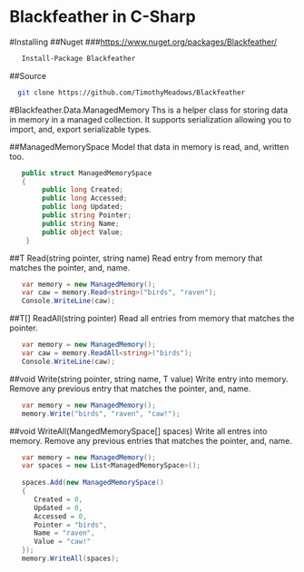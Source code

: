 # Blackfeather in C-Sharp
#Installing
##Nuget
###https://www.nuget.org/packages/Blackfeather/
```bash
   Install-Package Blackfeather 
```
##Source
```bash
  git clone https://github.com/TimothyMeadows/Blackfeather
```
#Blackfeather.Data.ManagedMemory
Ths is a helper class for storing data in memory in a managed collection. It supports serialization allowing you to import, and, export serializable types.

##ManagedMemorySpace
Model that data in memory is read, and, written too.
```cs
   public struct ManagedMemorySpace
   {
        public long Created;
        public long Accessed;
        public long Updated;
        public string Pointer;
        public string Name;
        public object Value;
    }
```
##T Read<T>(string pointer, string name)
Read entry from memory that matches the pointer, and, name.
```cs
   var memory = new ManagedMemory();
   var caw = memory.Read<string>("birds", "raven");
   Console.WriteLine(caw);
```
##T[] ReadAll(string pointer)
Read all entries from memory that matches the pointer.
```cs
   var memory = new ManagedMemory();
   var caw = memory.ReadAll<string>("birds");
   Console.WriteLine(caw);
```
##void Write(string pointer, string name, T value)
Write entry into memory. Remove any previous entry that matches the pointer, and, name.
```cs
   var memory = new ManagedMemory();
   memory.Write("birds", "raven", "caw!");
```
##void WriteAll(MangedMemorySpace[] spaces)
Write all entres into memory. Remove any previous entries that matches the pointer, and, name.
```cs
   var memory = new ManagedMemory();
   var spaces = new List<ManagedMemorySpace>();
   
   spaces.Add(new ManagedMemorySpace()
   {
      Created = 0,
      Updated = 0,
      Accessed = 0,
      Pointer = "birds",
      Name = "raven",
      Value = "caw!"
   });
   memory.WriteAll(spaces);
```
